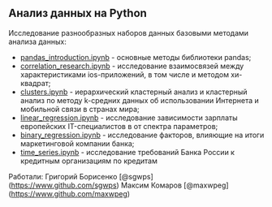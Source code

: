 ## Анализ данных на Python

Исследование разнообразных наборов данных базовыми методами анализа данных:
- [pandas_introduction.ipynb](pandas_introduction.ipynb) - основные методы библиотеки pandas;
- [correlation_research.ipynb](correlation_research.ipynb) - исследование взаимосвязей между характеристиками ios-приложений, в том числе и методом хи-квадрат;
- [clusters.ipynb](clusters.ipynb) - иерархический кластерный анализ и кластерный анализ по методу k-средних данных об использовании Интернета и мобильной связи в странах мира;
- [linear_regression.ipynb](linear_regression.ipynb) - исследование зависимости зарплаты европейских IT-специалистов в от спектра параметров;
- [binary_regression.ipynb](binary_regression.ipynb) - исследование факторов, влияющие на итоги маркетинговой компании банка;
- [time_series.ipynb](time_series.ipynb) - исследование требований Банка России к кредитным организациям по кредитам

Работали:
Григорий Борисенко [@sgwps] (https://www.github.com/sgwps)
Максим Комаров [@maxwpeg] (https://www.github.com/maxwpeg)
